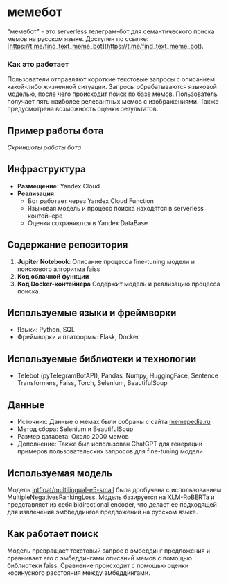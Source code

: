 # мемебот

"мемебот" - это serverless телеграм-бот для семантического поиска мемов на русском языке. Доступен по ссылке: [https://t.me/find_text_meme_bot](https://t.me/find_text_meme_bot).

### Как это работает

Пользователи отправляют короткие текстовые запросы с описанием какой-либо жизненной ситуации. Запросы обрабатываются языковой моделью, после чего происходит поиск по базе мемов. Пользователь получает пять наиболее релевантных мемов с изображениями. Также предусмотрена возможность оценки результатов.

## Пример работы бота

*Скриншоты работы бота*

## Инфраструктура

- **Размещение**: Yandex Cloud
- **Реализация**: 
  - Бот работает через Yandex Cloud Function
  - Языковая модель и процесс поиска находятся в serverless контейнере
  - Оценки сохраняются в Yandex DataBase

## Содержание репозитория

1. **Jupiter Notebook**: Описание процесса fine-tuning модели и поискового алгоритма faiss
2. **Код облачной функции**
3. **Код Docker-контейнера** Содержит модель и реализацию процесса поиска.

## Используемые языки и фреймворки

- Языки: Python, SQL
- Фреймворки и платформы: Flask, Docker

## Используемые библиотеки и технологии

- Telebot (pyTelegramBotAPI), Pandas, Numpy, HuggingFace, Sentence Transformers, Faiss, Torch, Selenium, BeautifulSoup

## Данные

- Источник: Данные о мемах были собраны с сайта [memepedia.ru](https://memepedia.ru)
- Метод сбора: Selenium и BeautifulSoup
- Размер датасета: Около 2000 мемов
- Дополнение: Также был использован ChatGPT для генерации примеров пользовательских запросов для fine-tuning модели

## Используемая модель

Модель [intfloat/multilingual-e5-small](https://huggingface.co/intfloat/multilingual-e5-small) была дообучена с использованием MultipleNegativesRankingLoss. Модель базируется на XLM-RoBERTa и представляет из себя bidirectional encoder, что делает ее подходящей для извлечения эмббеддингов предложений на русском языке.

## Как работает поиск

Модель превращает текстовый запрос в эмбеддинг предложения и сравнивает его с эмбеддингами описаний мемов с помощью библиотеки faiss.
Сравнение происходит с помощью оценки косинусного расстояния между эмбеддингами.

